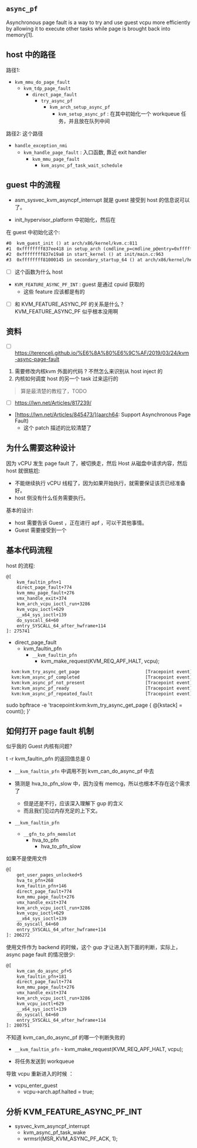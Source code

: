 ## `async_pf`
Asynchronous page fault is a way to try and use guest vcpu more efficiently by allowing it to execute other tasks while page is brought back into memory[1].


## host 中的路径
路径1:
- `kvm_mmu_do_page_fault`
  - `kvm_tdp_page_fault`
    - `direct_page_fault`
      - `try_async_pf`
        - `kvm_arch_setup_async_pf`
          - `kvm_setup_async_pf` : 在其中初始化一个 workqueue 任务，并且放在队列中间

路径2: 这个路径
- `handle_exception_nmi`
  - `kvm_handle_page_fault` : 入口函数, 靠近 exit handler
    - `kvm_mmu_page_fault`
      - `kvm_async_pf_task_wait_schedule`

## guest 中的流程
- asm_sysvec_kvm_asyncpf_interrupt 就是 guest 接受到 host 的信息说可以了。

- init_hypervisor_platform 中初始化，然后在

在 guest 中初始化这个:
```txt
#0  kvm_guest_init () at arch/x86/kernel/kvm.c:811
#1  0xffffffff837ee418 in setup_arch (cmdline_p=cmdline_p@entry=0xffffffff82e03f18) at arch/x86/kernel/setup.c:1282
#2  0xffffffff837e19a8 in start_kernel () at init/main.c:963
#3  0xffffffff81000145 in secondary_startup_64 () at arch/x86/kernel/head_64.S:358
```
- [ ] 这个函数为什么 host

- `KVM_FEATURE_ASYNC_PF_INT` : guest 是通过 cpuid 获取的
  - 这些 feature 应该都是有的


- [ ] 和 KVM_FEATURE_ASYNC_PF 的关系是什么？ KVM_FEATURE_ASYNC_PF 似乎根本没用啊

## 资料
- [ ] https://terenceli.github.io/%E6%8A%80%E6%9C%AF/2019/03/24/kvm-async-page-fault
1. 需要修改内核kvm 外面的代码 ? 不然怎么来识别从 host inject 的
2. 内核如何调度 host 的另一个 task 过来运行的
> 算是最清楚的教程了，TODO
- [ ] https://lwn.net/Articles/817239/

- [https://lwn.net/Articles/845473/](aarch64: Support Asynchronous Page Fault)
  - 这个 patch 描述的比较清楚了

## 为什么需要这种设计
因为 vCPU 发生 page fault 了，被切换走，然后 Host 从磁盘中请求内容，然后 host 就很尴尬:
- 不能继续执行 vCPU 线程了，因为如果开始执行，就需要保证该页已经准备好。
- host 侧没有什么任务需要执行。

基本的设计:
- host 需要告诉 Guest ，正在进行 apf ，可以干其他事情。
- Guest 需要接受到一个

## 基本代码流程

host 的流程:
```txt
@[
    kvm_faultin_pfn+1
    direct_page_fault+774
    kvm_mmu_page_fault+276
    vmx_handle_exit+374
    kvm_arch_vcpu_ioctl_run+3286
    kvm_vcpu_ioctl+629
    __x64_sys_ioctl+139
    do_syscall_64+60
    entry_SYSCALL_64_after_hwframe+114
]: 275741
```

- direct_page_fault
  - kvm_faultin_pfn
    - `__kvm_faultin_pfn`
      - kvm_make_request(KVM_REQ_APF_HALT, vcpu);

```txt
  kvm:kvm_try_async_get_page                         [Tracepoint event]
  kvm:kvm_async_pf_completed                         [Tracepoint event]
  kvm:kvm_async_pf_not_present                       [Tracepoint event]
  kvm:kvm_async_pf_ready                             [Tracepoint event]
  kvm:kvm_async_pf_repeated_fault                    [Tracepoint event]
```

sudo bpftrace -e 'tracepoint:kvm:kvm_try_async_get_page { @[kstack] = count(); }'

## 如何打开 page fault 机制
似乎我的 Guest 内核有问题?

t -r kvm_faultin_pfn 的返回值总是 0

- `__kvm_faultin_pfn` 中调用不到 kvm_can_do_async_pf 中去


- 猜测是 hva_to_pfn_slow 中，因为没有 memcg，所以也根本不存在这个需求了
  - 但是还是不行，应该深入理解下 gup 的含义
  - 而且我们见过内存充足的上下文。

- `__kvm_faultin_pfn`
  - `__gfn_to_pfn_memslot`
    - hva_to_pfn
      - hva_to_pfn_slow

如果不是使用文件
```txt
@[
    get_user_pages_unlocked+5
    hva_to_pfn+268
    kvm_faultin_pfn+146
    direct_page_fault+774
    kvm_mmu_page_fault+276
    vmx_handle_exit+374
    kvm_arch_vcpu_ioctl_run+3286
    kvm_vcpu_ioctl+629
    __x64_sys_ioctl+139
    do_syscall_64+60
    entry_SYSCALL_64_after_hwframe+114
]: 206272
```

使用文件作为 backend 的时候，这个 gup 才让进入到下面的判断，实际上，async page fault 的情况很少:
```txt
@[
    kvm_can_do_async_pf+5
    kvm_faultin_pfn+181
    direct_page_fault+774
    kvm_mmu_page_fault+276
    vmx_handle_exit+374
    kvm_arch_vcpu_ioctl_run+3286
    kvm_vcpu_ioctl+629
    __x64_sys_ioctl+139
    do_syscall_64+60
    entry_SYSCALL_64_after_hwframe+114
]: 280751
```

不知道 kvm_can_do_async_pf 的哪一个判断失败的

- `__kvm_faultin_pfn`
		- kvm_make_request(KVM_REQ_APF_HALT, vcpu);

- 将任务发送到 workqueue

导致 vcpu 重新进入的时候 ：
- vcpu_enter_guest
  - vcpu->arch.apf.halted = true;


## 分析 KVM_FEATURE_ASYNC_PF_INT

- sysvec_kvm_asyncpf_interrupt
  - kvm_async_pf_task_wake
  - wrmsrl(MSR_KVM_ASYNC_PF_ACK, 1);
